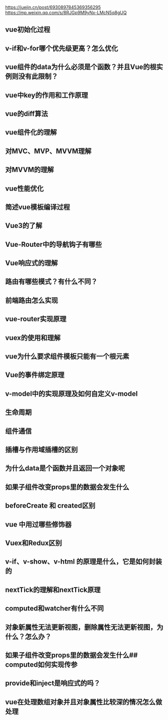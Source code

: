https://juejin.cn/post/6930897845369356295
https://mp.weixin.qq.com/s/8RJGp9M9yNx-LMcN5q8gUQ
## vue初始化过程
## v-if和v-for哪个优先级更高？怎么优化
## vue组件的data为什么必须是个函数？并且Vue的根实例则没有此限制？
## vue中key的作用和工作原理
## vue的diff算法
## vue组件化的理解
## 对MVC、MVP、MVVM理解
## 对MVVM的理解
## vue性能优化
## 简述vue模板编译过程
## Vue3的了解
## Vue-Router中的导航钩子有哪些
## Vue响应式的理解
## 路由有哪些模式？有什么不同？
## 前端路由怎么实现
## vue-router实现原理
## vuex的使用和理解
## vue为什么要求组件模板只能有一个根元素
## Vue的事件绑定原理
## v-model中的实现原理及如何自定义v-model 
## 生命周期
## 组件通信
## 插槽与作用域插槽的区别
## 为什么data是个函数并且返回一个对象呢
## 如果子组件改变props里的数据会发生什么

## beforeCreate 和 created区别
## vue 中用过哪些修饰器
## Vuex和Redux区别

## v-if、v-show、v-html 的原理是什么，它是如何封装的
## nextTick的理解和nextTick原理
## computed和watcher有什么不同
## 对象新属性无法更新视图，删除属性无法更新视图，为什么？怎么办？
## 如果子组件改变props里的数据会发生什么## computed如何实现传参

## provide和inject是响应式的吗？

## vue在处理数组对象并且对象属性比较深的情况怎么做处理